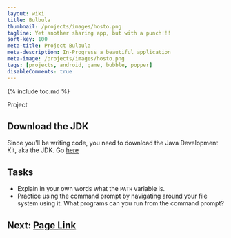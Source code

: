 ```yaml
---
layout: wiki
title: Bulbula
thumbnail: /projects/images/hosto.png
tagline: Yet another sharing app, but with a punch!!!
sort-key: 100
meta-title: Project Bulbula
meta-description: In-Progress a beautiful application
meta-image: /projects/images/hosto.png
tags: [projects, android, game, bubble, popper]
disableComments: true
---
```


{% include toc.md %}

Project 

## Download the JDK

Since you'll be writing code, you need to download the Java Development Kit, aka the JDK. Go [here]()

## Tasks

- Explain in your own words what the `PATH` variable is.
- Practice using the command prompt by navigating around your file system using it. What programs can you run from the command prompt?

## Next: [Page Link](/projects/hosto)
